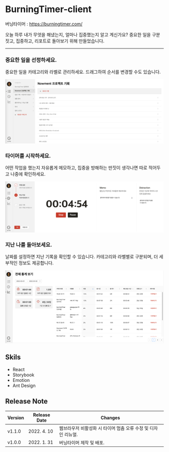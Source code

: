# BurningTimer-client

버닝타이머 : https://burningtimer.com/

오늘 하루 내가 무엇을 해냈는지, 얼마나 집중했는지 알고 계신가요?
중요한 일을 구분짓고, 집중하고, 리포트로 돌아보기 위해 만들었습니다.

---

### 중요한 일을 선정하세요.

중요한 일을 카테고리와 라벨로 관리하세요. 드래그하여 순서를 변경할 수도 있습니다.

![label](./public/image/label.png)


### 타이머를 시작하세요.

어떤 작업을 했는지 자유롭게 메모하고, 집중을 방해하는 딴짓이 생각나면 따로 적어두고 나중에 확인하세요.

![intro](./public/image/intro.png)


### 지난 나를 돌아보세요.

날짜를 설정하면 지난 기록을 확인할 수 있습니다. 카테고리와 라벨별로 구분되며, 더 세부적인 정보도 제공합니다.

![report](./public/image/report.png)


## Skils
- React
- Storybook
- Emotion
- Ant Design

## Release Note
| Version | Release Date | Changes |
|--------|--------------|---------|
| v1.1.0  | 2022. 4. 10   | 웹브라우저 비활성화 시 타이머 멈춤 오류 수정 및 디자인 리뉴얼. |
| v1.0.0  | 2022. 1. 31   | 버닝타이머 제작 및 배포. |
